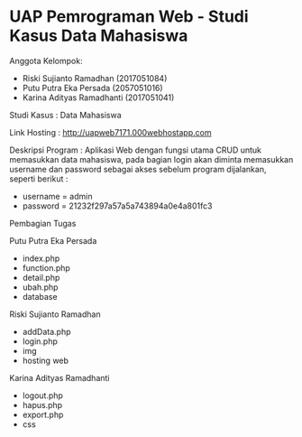 # UAP Pemrograman Web - Studi Kasus Data Mahasiswa
Anggota Kelompok:
* Riski Sujianto Ramadhan     (2017051084)
* Putu Putra Eka Persada      (2057051016)
* Karina Adityas Ramadhanti   (2017051041)

Studi Kasus : Data Mahasiswa

Link Hosting : http://uapweb7171.000webhostapp.com

Deskripsi Program : Aplikasi Web dengan fungsi utama CRUD untuk memasukkan data mahasiswa, pada bagian login akan diminta memasukkan username dan password sebagai akses sebelum program dijalankan, seperti berikut :
* username = admin
* password = 
21232f297a57a5a743894a0e4a801fc3


Pembagian Tugas

Putu Putra Eka Persada
* index.php
* function.php
* detail.php
* ubah.php
* database

Riski Sujianto Ramadhan
* addData.php
* login.php
* img
* hosting web

Karina Adityas Ramadhanti
* logout.php
* hapus.php
* export.php
* css

